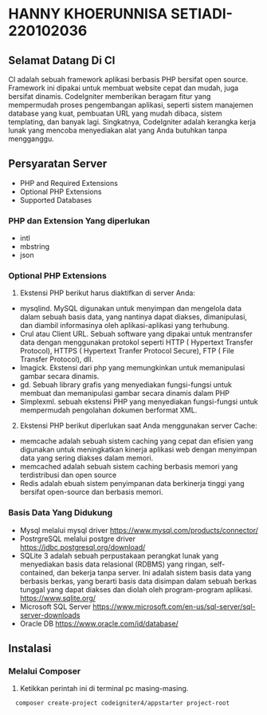 # HANNY KHOERUNNISA SETIADI-220102036

## Selamat Datang Di CI
CI adalah sebuah framework aplikasi berbasis PHP bersifat open source. Framework ini dipakai untuk membuat website cepat dan mudah, juga bersifat dinamis. CodeIgniter memberikan beragam fitur yang mempermudah proses pengembangan aplikasi, seperti sistem manajemen database yang kuat, pembuatan URL yang mudah dibaca, sistem templating, dan banyak lagi.
Singkatnya, CodeIgniter adalah kerangka kerja lunak yang mencoba menyediakan alat yang Anda butuhkan tanpa mengganggu.
## Persyaratan Server
- PHP and Required Extensions
- Optional PHP Extensions
- Supported Databases
### PHP dan Extension Yang diperlukan
- intl
- mbstring
- json

### Optional PHP Extensions
1. Ekstensi PHP berikut harus diaktifkan di server Anda:
- mysqlind. MySQL digunakan untuk menyimpan dan mengelola data dalam sebuah basis data, yang nantinya dapat diakses, dimanipulasi, dan diambil informasinya oleh aplikasi-aplikasi yang terhubung. 
- Crul atau Client URL. Sebuah software yang dipakai untuk mentransfer data dengan menggunakan protokol seperti HTTP ( Hypertext Transfer Protocol), HTTPS ( Hypertext Tranfer Protocol Secure), FTP ( File Transfer Protocol), dll.
- Imagick. Ekstensi dari php yang memungkinkan untuk memanipulasi gambar secara dinamis.
- gd. Sebuah library grafis yang menyediakan fungsi-fungsi untuk membuat dan memanipulasi gambar secara dinamis dalam PHP
- Simplexml. sebuah ekstensi PHP yang menyediakan fungsi-fungsi untuk mempermudah pengolahan dokumen berformat XML.
2. Ekstensi PHP berikut diperlukan saat Anda menggunakan server Cache:
- memcache adalah sebuah sistem caching yang cepat dan efisien yang digunakan untuk meningkatkan kinerja aplikasi web dengan menyimpan data yang sering diakses dalam memori.
- memcached adalah sebuah sistem caching berbasis memori yang terdistribusi dan open source
- Redis adalah ebuah sistem penyimpanan data berkinerja tinggi yang bersifat open-source dan berbasis memori.
### Basis Data Yang Didukung
- Mysql melalui mysql driver https://www.mysql.com/products/connector/
- PostrgreSQL melalui postgre driver https://jdbc.postgresql.org/download/
- SQLite 3 adalah sebuah perpustakaan perangkat lunak yang menyediakan basis data relasional (RDBMS) yang ringan, self-contained, dan bekerja tanpa server. Ini adalah sistem basis data yang berbasis berkas, yang berarti basis data disimpan dalam sebuah berkas tunggal yang dapat diakses dan diolah oleh program-program aplikasi. https://www.sqlite.org/
- Microsoft SQL Server https://www.microsoft.com/en-us/sql-server/sql-server-downloads
- Oracle DB https://www.oracle.com/id/database/
## Instalasi
### Melalui Composer
1. Ketikkan perintah ini di terminal pc masing-masing.
 ```shell
   composer create-project codeigniter4/appstarter project-root
 ``` 


